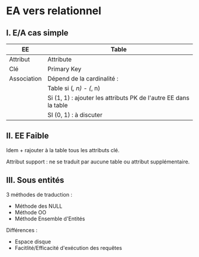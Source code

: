 # EA vers relationnel

## I. E/A cas simple

| EE | Table |
|---|---|
| Attribut | Attribute |
| Clé | Primary Key |
| Association | Dépend de la cardinalité : |
| | Table si (*, n) - (*, n) |
| | Si (1, 1) : ajouter les attributs PK de l'autre EE dans la table |
| | SI (0, 1) : à discuter |

## II. EE Faible

Idem + rajouter à la table tous les attributs clé.

Attribut support : ne se traduit par aucune table ou attribut supplémentaire.

## III. Sous entités

3 méthodes de traduction :

- Méthode des NULL
- Méthode OO
- Méthode Ensemble d'Entités

Différences :
- Espace disque
- Facitlité/Efficacité d'exécution des requêtes
